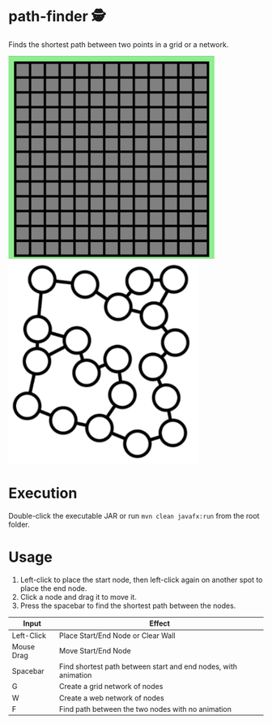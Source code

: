 # path-finder :detective:
Finds the shortest path between two points in a grid or a network.


![](img/grid-demo.gif) ![](img/web-demo.gif)

# Execution
Double-click the executable JAR or run `mvn clean javafx:run` from the root folder.

# Usage
1. Left-click to place the start node, then left-click again on another spot to place the end node.
2. Click a node and drag it to move it. 
3. Press the spacebar to find the shortest path between the nodes.

| Input         | Effect                                                            |
|---------------|-------------------------------------------------------------------|
| Left-Click    | Place Start/End Node or Clear Wall                                |
| Mouse Drag    | Move Start/End Node                                               |
| Spacebar      | Find shortest path between start and end nodes, with animation    |
| G             | Create a grid network of nodes                                    |
| W             | Create a web network of nodes                                     |
| F             | Find path between the two nodes with no animation                 |
